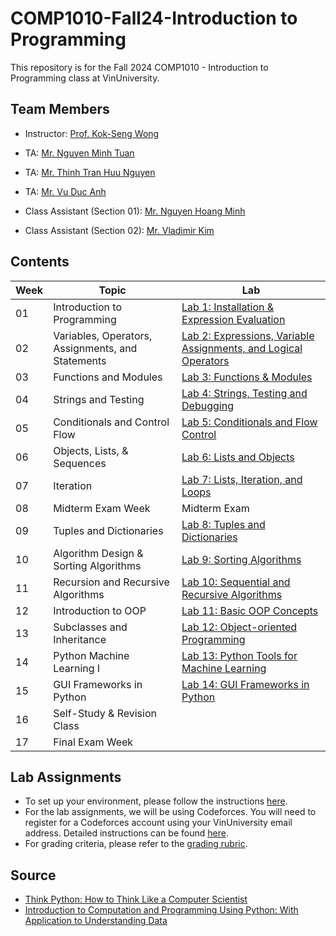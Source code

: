 # COMP1010-Fall24-Introduction to Programming

This repository is for the Fall 2024 COMP1010 - Introduction to Programming class at VinUniversity.

## Team Members
- Instructor: [Prof. Kok-Seng Wong](https://scholar.google.com/citations?hl=en&user=WQyULhIAAAAJ&view_op=list_works&sortby=pubdate)

- TA: [Mr. Nguyen Minh Tuan](https://scholar.google.com/citations?user=_-nQHtcAAAAJ&hl=en)

- TA: [Mr. Thinh Tran Huu Nguyen]()

- TA: [Mr. Vu Duc Anh]()

- Class Assistant (Section 01): [Mr. Nguyen Hoang Minh]()

- Class Assistant (Section 02): [Mr. Vladimir Kim]()


## Contents
| Week | Topic | Lab |
| --- | --- | --- |
| 01 | Introduction to Programming | [Lab 1: Installation & Expression Evaluation](lab-01/README.md) |
| 02 | Variables, Operators, Assignments, and Statements | [Lab 2: Expressions, Variable Assignments, and Logical Operators](lab-02/README.md) |
| 03 | Functions and Modules | [Lab 3: Functions & Modules](lab-03/README.md) |
| 04 | Strings and Testing | [Lab 4: Strings, Testing and Debugging](lab-04/README.md) |
| 05 | Conditionals and Control Flow | [Lab 5: Conditionals and Flow Control](lab-05/README.md) |
| 06 | Objects, Lists, & Sequences | [Lab 6: Lists and Objects](lab-06/README.md) |
| 07 | Iteration | [Lab 7: Lists, Iteration, and Loops](lab-07/README.md) |
| 08 | Midterm Exam Week | Midterm Exam |
| 09 | Tuples and Dictionaries | [Lab 8: Tuples and Dictionaries](lab-08/README.md) |
| 10 | Algorithm Design & Sorting Algorithms | [Lab 9: Sorting Algorithms](lab-09/README.md) |
| 11 | Recursion and Recursive Algorithms | [Lab 10: Sequential and Recursive Algorithms](lab-10/README.md) |
| 12 | Introduction to OOP | [Lab 11: Basic OOP Concepts](lab-11/README.md) |
| 13 | Subclasses and Inheritance | [Lab 12: Object-oriented Programming](lab-12/README.md) |
| 14 | Python Machine Learning I | [Lab 13: Python Tools for Machine Learning](lab-13/README.md) |
| 15 | GUI Frameworks in Python | [Lab 14: GUI Frameworks in Python](lab-14/README.md) |
| 16 | Self-Study & Revision Class |  |
| 17 | Final Exam Week |  |


## Lab Assignments
- To set up your environment, please follow the instructions [here](lab-01/setup-tutorial.md).
- For the lab assignments, we will be using Codeforces.  You will need to register for a Codeforces account using your VinUniversity email address.  Detailed instructions can be found [here](lab-tutorial.md).
- For grading criteria, please refer to the [grading rubric](grading-criteria.md).

## Source
- [Think Python: How to Think Like a Computer Scientist](https://www.greenteapress.com/thinkpython/thinkpython.pdf)
- [Introduction to Computation and Programming Using Python: With Application to Understanding Data](https://mitpress.mit.edu/9780262542364/introduction-to-computation-and-programming-using-python/)



